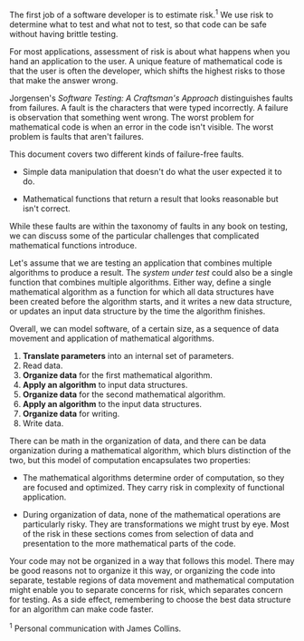 The first job of a software developer is to estimate risk.<sup>1</sup>
We use risk to determine what to test and what not to test,
so that code can be safe without having brittle testing.

For most applications, assessment of risk is about what happens when
you hand an application to the user.
A unique feature of mathematical code is that the user is often
the developer, which shifts the highest risks to those that make
the answer wrong.

Jorgensen's *Software Testing: A Craftsman's Approach* distinguishes
faults from failures. A fault is the characters that were typed
incorrectly. A failure is observation that something went wrong.
The worst problem for mathematical code is when an
error in the code isn't visible.
The worst problem is faults that aren't failures.

This document covers two different kinds of failure-free faults.

 * Simple data manipulation that doesn't do what the user
   expected it to do.
   
 * Mathematical functions that return a result that looks
   reasonable but isn't correct.

While these faults are within the taxonomy of faults
in any book on testing, we can discuss some of the particular
challenges that complicated mathematical functions introduce.

Let's assume that we are testing an application that combines
multiple algorithms to produce a result. The *system under test*
could also be a single function that combines multiple algorithms.
Either way, define a single mathematical algorithm as a
function for which all data structures have been created before
the algorithm starts, and it writes a new data structure, or
updates an input data structure by the time the algorithm finishes.

Overall, we can model software, of a certain size, as a sequence
of data movement and application of mathematical algorithms.

1.  **Translate parameters** into an internal set of parameters.
2.  Read data.
3.  **Organize data** for the first mathematical algorithm.
4.  **Apply an algorithm** to input data structures.
5.  **Organize data** for the second mathematical algorithm.
6.  **Apply an algorithm** to the input data structures.
7.  **Organize data** for writing.
8.  Write data.

There can be math in the organization of data, and there
can be data organization during a mathematical algorithm,
which blurs distinction of the two, but 
this model of computation encapsulates two properties:

 * The mathematical algorithms determine order of computation,
   so they are focused and optimized. They carry risk in
   complexity of functional application.
   
 * During organization of data, none of the mathematical
   operations are particularly risky. They are transformations
   we might trust by eye. Most of the risk in these sections
   comes from selection of data and presentation to the
   more mathematical parts of the code.

Your code may not be organized in a way that follows this
model. There may be good reasons not to organize it this way,
or organizing the code into separate, testable regions of
data movement and mathematical computation might enable you
to separate concerns for risk, which separates concern
for testing. As a side effect, remembering to choose the
best data structure for an algorithm can make code faster.

<sup>1</sup> Personal communication with James Collins.

